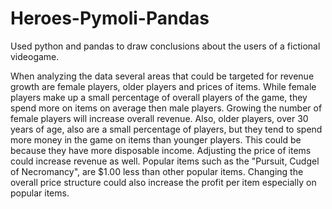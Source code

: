 # Heroes-Pymoli-Pandas

Used python and pandas to draw conclusions about the users of a fictional videogame. 

When analyzing the data several areas that could be targeted for revenue growth are female players, older players and prices of items. While female players make up a small percentage of overall players of the game, they spend more on items on average then male players. Growing the number of female players will increase overall revenue.  Also, older players, over 30 years of age, also are a small percentage of players, but they tend to spend more money in the game on items than younger players. This could be because they have more disposable income. Adjusting the price of items could increase revenue as well. Popular items such as the "Pursuit, Cudgel of Necromancy", are $1.00 less than other popular items. Changing the overall price structure could also increase the profit per item especially on popular items.
